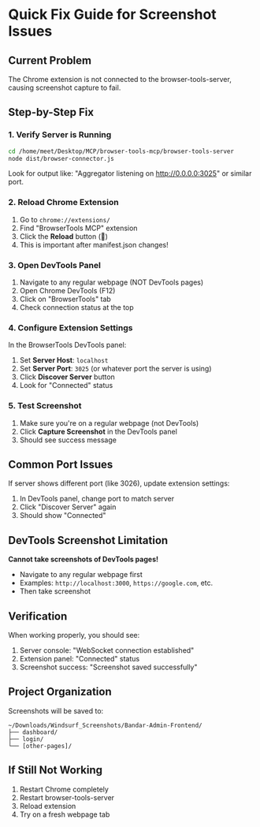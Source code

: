 # Quick Fix Guide for Screenshot Issues

## Current Problem
The Chrome extension is not connected to the browser-tools-server, causing screenshot capture to fail.

## Step-by-Step Fix

### 1. Verify Server is Running
```bash
cd /home/meet/Desktop/MCP/browser-tools-mcp/browser-tools-server
node dist/browser-connector.js
```
Look for output like: "Aggregator listening on http://0.0.0.0:3025" or similar port.

### 2. Reload Chrome Extension
1. Go to `chrome://extensions/`
2. Find "BrowserTools MCP" extension
3. Click the **Reload** button (🔄)
4. This is important after manifest.json changes!

### 3. Open DevTools Panel
1. Navigate to any regular webpage (NOT DevTools pages)
2. Open Chrome DevTools (F12)
3. Click on "BrowserTools" tab
4. Check connection status at the top

### 4. Configure Extension Settings
In the BrowserTools DevTools panel:
1. Set **Server Host**: `localhost`
2. Set **Server Port**: `3025` (or whatever port the server is using)
3. Click **Discover Server** button
4. Look for "Connected" status

### 5. Test Screenshot
1. Make sure you're on a regular webpage (not DevTools)
2. Click **Capture Screenshot** in the DevTools panel
3. Should see success message

## Common Port Issues

If server shows different port (like 3026), update extension settings:
1. In DevTools panel, change port to match server
2. Click "Discover Server" again
3. Should show "Connected"

## DevTools Screenshot Limitation

**Cannot take screenshots of DevTools pages!**
- Navigate to any regular webpage first
- Examples: `http://localhost:3000`, `https://google.com`, etc.
- Then take screenshot

## Verification
When working properly, you should see:
1. Server console: "WebSocket connection established"
2. Extension panel: "Connected" status
3. Screenshot success: "Screenshot saved successfully"

## Project Organization
Screenshots will be saved to:
```
~/Downloads/Windsurf_Screenshots/Bandar-Admin-Frontend/
├── dashboard/
├── login/
└── [other-pages]/
```

## If Still Not Working
1. Restart Chrome completely
2. Restart browser-tools-server
3. Reload extension
4. Try on a fresh webpage tab
